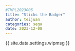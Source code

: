 ```yaml
---
#TMPL2023005
title: "Sticks the Badger"
author: teijuan
categories: sega
date: 2023-12-08
---
```


{{ site.data.settings.wipmsg }}
